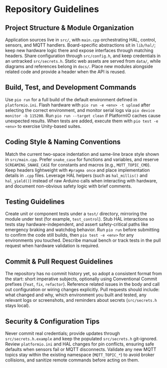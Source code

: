 # Repository Guidelines

## Project Structure & Module Organization
Application sources live in `src/`, with `main.cpp` orchestrating HAL, control, sensors, and MQTT handlers. Board-specific abstractions sit in `lib/hal/`; keep new hardware logic there and expose interfaces through matching headers. Share configuration through `src/config.h`, and keep credentials in an untracked `src/secrets.h`. Static web assets are served from `data/`, while diagrams and references belong in `docs/`. Place new modules alongside related code and provide a header when the API is reused.

## Build, Test, and Development Commands
Use `pio run` for a full build of the default environment defined in `platformio.ini`. Flash hardware with `pio run -e <env> -t upload` after selecting the correct environment, and monitor serial logs via `pio device monitor -b 115200`. Run `pio run --target clean` if PlatformIO caches cause unexpected results. When tests are added, execute them with `pio test -e <env>` to exercise Unity-based suites.

## Coding Style & Naming Conventions
Match the current two-space indentation and same-line brace style shown in `src/main.cpp`. Prefer `snake_case` for functions and variables, and reserve `SCREAMING_SNAKE_CASE` for constants and macros (e.g., `MQTT_TOPIC_CMD`). Keep headers lightweight with `#pragma once` and place implementation details in `.cpp` files. Leverage HAL helpers (such as `hal_millis()` and `hal_yield()`) instead of raw Arduino calls when interacting with hardware, and document non-obvious safety logic with brief comments.

## Testing Guidelines
Create unit or component tests under a `test/` directory, mirroring the module under test (for example, `test_control`). Stub HAL interactions so tests stay hardware-independent, and assert safety-critical paths like emergency braking and watchdog behavior. Run `pio run` before submitting to confirm the code still builds, then `pio test -e <env>` for any environments you touched. Describe manual bench or track tests in the pull request when hardware validation is required.

## Commit & Pull Request Guidelines
The repository has no commit history yet, so adopt a consistent format from the start: short imperative subjects, optionally using Conventional Commit prefixes (`feat`, `fix`, `refactor`). Reference related issues in the body and call out configuration or wiring changes explicitly. Pull requests should include: what changed and why, which environment you built and tested, any relevant logs or screenshots, and reminders about secrets (`src/secrets.h` stays local).

## Security & Configuration Tips
Never commit real credentials; provide updates through `src/secrets.h.example` and keep the populated `src/secrets.h` git-ignored. Review `platformio.ini` and HAL changes for pin conflicts, ensuring safe defaults when sensors fail or MQTT disconnects. Validate any new MQTT topics stay within the existing namespace (`MQTT_TOPIC_*`) to avoid broker collisions, and sanitize remote commands before acting on them.
